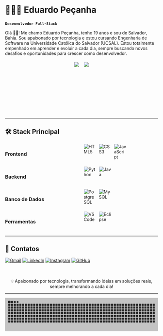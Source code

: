 # 👨🏻‍💻 Eduardo Peçanha 
**`Desenvolvedor Full-Stack`**

Olá 🖐🏼! Me chamo Eduardo Peçanha, tenho 19 anos e sou de Salvador, Bahia. Sou apaixonado por tecnologia e estou cursando Engenharia de Software na Universidade Católica do Salvador (UCSAL). Estou totalmente empenhado em aprender e evoluir a cada dia, sempre buscando novos desafios e oportunidades para crescer como desenvolvedor.

<div style="display: flex; gap: 16px; justify-content: center; margin: 20px 0;">
  <img height="165em" src="https://github-readme-stats.vercel.app/api?username=EduardoPec&show_icons=true&theme=dracula&hide_border=true&include_all_commits=true&count_private=true" />
  <img height="165em" src="https://github-readme-stats.vercel.app/api/top-langs/?username=EduardoPec&layout=compact&theme=dracula&hide_border=true&hide=procfile" />
</div>

---
## 🛠 Stack Principal

<div style="display: grid; grid-template-columns: repeat(auto-fit, minmax(200px, 1fr)); gap: 15px; margin: 20px 0;">

### **Frontend**
<div style="display: flex; gap: 10px;">
  <img src="https://cdn.jsdelivr.net/gh/devicons/devicon/icons/html5/html5-original.svg" width="40" title="HTML5"/>
  <img src="https://cdn.jsdelivr.net/gh/devicons/devicon/icons/css3/css3-original.svg" width="40" title="CSS3"/>
  <img src="https://cdn.jsdelivr.net/gh/devicons/devicon/icons/javascript/javascript-original.svg" width="40" title="JavaScript"/>
</div>

### **Backend**
<div style="display: flex; gap: 10px;">
  <img src="https://cdn.jsdelivr.net/gh/devicons/devicon/icons/python/python-original.svg" width="40" title="Python"/>
  <img src="https://cdn.jsdelivr.net/gh/devicons/devicon/icons/java/java-original.svg" width="40" title="Java"/>
</div>

### **Banco de Dados**
<div style="display: flex; gap: 10px;">
  <img src="https://cdn.jsdelivr.net/gh/devicons/devicon/icons/postgresql/postgresql-original.svg" width="40" title="PostgreSQL"/>
  <img src="https://cdn.jsdelivr.net/gh/devicons/devicon/icons/mysql/mysql-original.svg" width="40" title="MySQL"/>
</div>

### **Ferramentas**
<div style="display: flex; gap: 10px;">
  <img src="https://cdn.jsdelivr.net/gh/devicons/devicon/icons/vscode/vscode-original.svg" width="40" title="VS Code"/>
  <img src="https://cdn.jsdelivr.net/gh/devicons/devicon/icons/eclipse/eclipse-original.svg" width="40" title="Eclipse"/>
</div>
</div>

---
## 📩 Contatos

[![Gmail](https://img.shields.io/badge/Gmail-D14836?style=for-the-badge&logo=gmail&logoColor=white)](mailto:eduardopecanha05@gmail.com)
[![LinkedIn](https://img.shields.io/badge/LinkedIn-0077B5?style=for-the-badge&logo=linkedin&logoColor=white)](https://www.linkedin.com/in/eduardopecanhasantos/)
[![Instagram](https://img.shields.io/badge/Instagram-E4405F?style=for-the-badge&logo=instagram&logoColor=white)](https://www.instagram.com/dudupecanha_/)
[![GitHub](https://img.shields.io/badge/GitHub-100000?style=for-the-badge&logo=github&logoColor=white)](https://github.com/EduardoPec)

<br><p align="center" style="margin-top: 20px;">
  💡 Apaixonado por tecnologia, transformando ideias em soluções reais, sempre melhorando a cada dia!
</p>

---
<p align="center">
  <img src="https://github.com/EduardoPec/EduardoPec/blob/output/github-contribution-grid-snake-dark.svg" alt="Snake animation" style="filter: invert(15%) hue-rotate(180deg) brightness(90%);"/>
</p>
